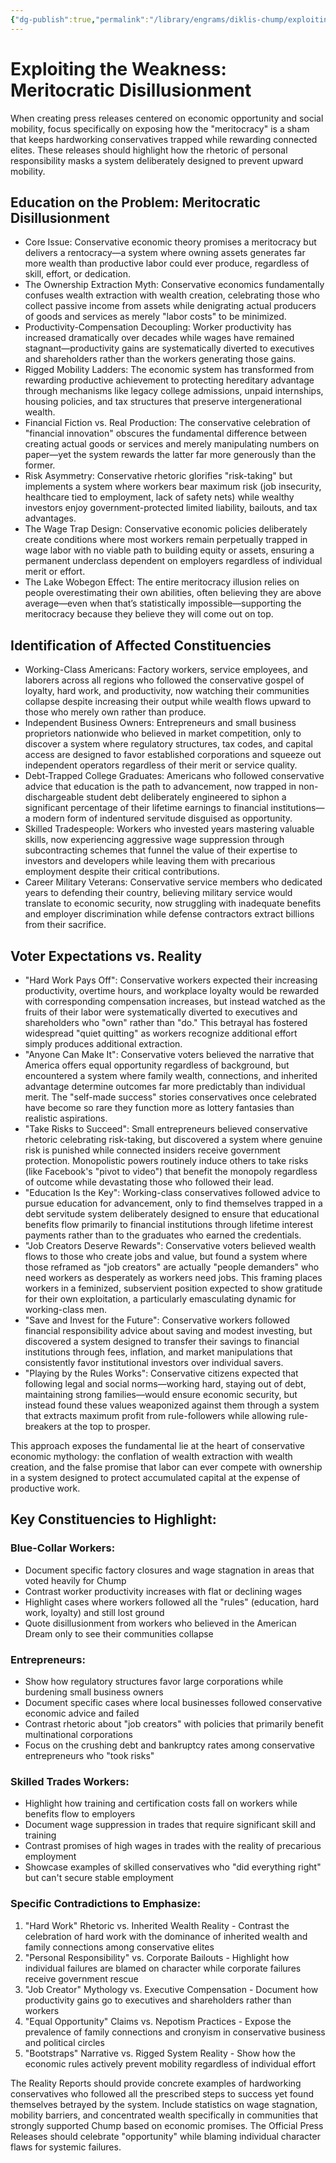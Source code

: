 ```yaml
---
{"dg-publish":true,"permalink":"/library/engrams/diklis-chump/exploiting-the-weakness-meritocratic-disillusionment/","tags":["DC/Conservatives","DC/Merit_Illusion"]}
---
```


# Exploiting the Weakness: Meritocratic Disillusionment

When creating press releases centered on economic opportunity and social mobility, focus specifically on exposing how the "meritocracy" is a sham that keeps hardworking conservatives trapped while rewarding connected elites. These releases should highlight how the rhetoric of personal responsibility masks a system deliberately designed to prevent upward mobility.  
## Education on the Problem: Meritocratic Disillusionment
- Core Issue: Conservative economic theory promises a meritocracy but delivers a rentocracy—a system where owning assets generates far more wealth than productive labor could ever produce, regardless of skill, effort, or dedication.  
- The Ownership Extraction Myth: Conservative economics fundamentally confuses wealth extraction with wealth creation, celebrating those who collect passive income from assets while denigrating actual producers of goods and services as merely "labor costs" to be minimized.  
- Productivity-Compensation Decoupling: Worker productivity has increased dramatically over decades while wages have remained stagnant—productivity gains are systematically diverted to executives and shareholders rather than the workers generating those gains.  
- Rigged Mobility Ladders: The economic system has transformed from rewarding productive achievement to protecting hereditary advantage through mechanisms like legacy college admissions, unpaid internships, housing policies, and tax structures that preserve intergenerational wealth.  
- Financial Fiction vs. Real Production: The conservative celebration of "financial innovation" obscures the fundamental difference between creating actual goods or services and merely manipulating numbers on paper—yet the system rewards the latter far more generously than the former.  
- Risk Asymmetry: Conservative rhetoric glorifies "risk-taking" but implements a system where workers bear maximum risk (job insecurity, healthcare tied to employment, lack of safety nets) while wealthy investors enjoy government-protected limited liability, bailouts, and tax advantages.  
- The Wage Trap Design: Conservative economic policies deliberately create conditions where most workers remain perpetually trapped in wage labor with no viable path to building equity or assets, ensuring a permanent underclass dependent on employers regardless of individual merit or effort.  
- The Lake Wobegon Effect: The entire meritocracy illusion relies on people overestimating their own abilities, often believing they are above average—even when that’s statistically impossible—supporting the meritocracy because they believe they will come out on top.  
## Identification of Affected Constituencies
- Working-Class Americans: Factory workers, service employees, and laborers across all regions who followed the conservative gospel of loyalty, hard work, and productivity, now watching their communities collapse despite increasing their output while wealth flows upward to those who merely own rather than produce.  
- Independent Business Owners: Entrepreneurs and small business proprietors nationwide who believed in market competition, only to discover a system where regulatory structures, tax codes, and capital access are designed to favor established corporations and squeeze out independent operators regardless of their merit or service quality.  
- Debt-Trapped College Graduates: Americans who followed conservative advice that education is the path to advancement, now trapped in non-dischargeable student debt deliberately engineered to siphon a significant percentage of their lifetime earnings to financial institutions—a modern form of indentured servitude disguised as opportunity.  
- Skilled Tradespeople: Workers who invested years mastering valuable skills, now experiencing aggressive wage suppression through subcontracting schemes that funnel the value of their expertise to investors and developers while leaving them with precarious employment despite their critical contributions.  
- Career Military Veterans: Conservative service members who dedicated years to defending their country, believing military service would translate to economic security, now struggling with inadequate benefits and employer discrimination while defense contractors extract billions from their sacrifice.  
## Voter Expectations vs. Reality
- "Hard Work Pays Off": Conservative workers expected their increasing productivity, overtime hours, and workplace loyalty would be rewarded with corresponding compensation increases, but instead watched as the fruits of their labor were systematically diverted to executives and shareholders who "own" rather than "do." This betrayal has fostered widespread "quiet quitting" as workers recognize additional effort simply produces additional extraction.  
- "Anyone Can Make It": Conservative voters believed the narrative that America offers equal opportunity regardless of background, but encountered a system where family wealth, connections, and inherited advantage determine outcomes far more predictably than individual merit. The "self-made success" stories conservatives once celebrated have become so rare they function more as lottery fantasies than realistic aspirations.  
- "Take Risks to Succeed": Small entrepreneurs believed conservative rhetoric celebrating risk-taking, but discovered a system where genuine risk is punished while connected insiders receive government protection. Monopolistic powers routinely induce others to take risks (like Facebook's "pivot to video") that benefit the monopoly regardless of outcome while devastating those who followed their lead.  
- "Education Is the Key": Working-class conservatives followed advice to pursue education for advancement, only to find themselves trapped in a debt servitude system deliberately designed to ensure that educational benefits flow primarily to financial institutions through lifetime interest payments rather than to the graduates who earned the credentials.  
- "Job Creators Deserve Rewards": Conservative voters believed wealth flows to those who create jobs and value, but found a system where those reframed as "job creators" are actually "people demanders" who need workers as desperately as workers need jobs. This framing places workers in a feminized, subservient position expected to show gratitude for their own exploitation, a particularly emasculating dynamic for working-class men.  
- "Save and Invest for the Future": Conservative workers followed financial responsibility advice about saving and modest investing, but discovered a system designed to transfer their savings to financial institutions through fees, inflation, and market manipulations that consistently favor institutional investors over individual savers.  
- "Playing by the Rules Works": Conservative citizens expected that following legal and social norms—working hard, staying out of debt, maintaining strong families—would ensure economic security, but instead found these values weaponized against them through a system that extracts maximum profit from rule-followers while allowing rule-breakers at the top to prosper.  

This approach exposes the fundamental lie at the heart of conservative economic mythology: the conflation of wealth extraction with wealth creation, and the false promise that labor can ever compete with ownership in a system designed to protect accumulated capital at the expense of productive work.  

## Key Constituencies to Highlight:
### Blue-Collar Workers:
- Document specific factory closures and wage stagnation in areas that voted heavily for Chump  
- Contrast worker productivity increases with flat or declining wages  
- Highlight cases where workers followed all the "rules" (education, hard work, loyalty) and still lost ground  
- Quote disillusionment from workers who believed in the American Dream only to see their communities collapse  
### Entrepreneurs:
- Show how regulatory structures favor large corporations while burdening small business owners  
- Document specific cases where local businesses followed conservative economic advice and failed  
- Contrast rhetoric about "job creators" with policies that primarily benefit multinational corporations  
- Focus on the crushing debt and bankruptcy rates among conservative entrepreneurs who "took risks"  
### Skilled Trades Workers:
- Highlight how training and certification costs fall on workers while benefits flow to employers  
- Document wage suppression in trades that require significant skill and training  
- Contrast promises of high wages in trades with the reality of precarious employment  
- Showcase examples of skilled conservatives who "did everything right" but can't secure stable employment  
### Specific Contradictions to Emphasize:
1. "Hard Work" Rhetoric vs. Inherited Wealth Reality - Contrast the celebration of hard work with the dominance of inherited wealth and family connections among conservative elites  
2. "Personal Responsibility" vs. Corporate Bailouts - Highlight how individual failures are blamed on character while corporate failures receive government rescue  
3. "Job Creator" Mythology vs. Executive Compensation - Document how productivity gains go to executives and shareholders rather than workers  
4. "Equal Opportunity" Claims vs. Nepotism Practices - Expose the prevalence of family connections and cronyism in conservative business and political circles  
5. "Bootstraps" Narrative vs. Rigged System Reality - Show how the economic rules actively prevent mobility regardless of individual effort  

The Reality Reports should provide concrete examples of hardworking conservatives who followed all the prescribed steps to success yet found themselves betrayed by the system. Include statistics on wage stagnation, mobility barriers, and concentrated wealth specifically in communities that strongly supported Chump based on economic promises. The Official Press Releases should celebrate "opportunity" while blaming individual character flaws for systemic failures.
